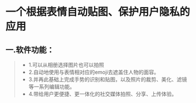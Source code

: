 一个根据表情自动贴图、保护用户隐私的应用
===================

一.软件功能：
-------------

>  - 1.可以从相册选择图片也可以拍照
>  - 2.自动地使用与表情相对应的emoji去遮盖住人物的面容。
>  - 3.并再此基础上完成手势的识别和贴图，以及照片的裁剪、美化、滤镜等一系列编辑功能。
>  - 4.带给用户更便捷、更一体化的社交媒体拍照、分享、上传体验。






